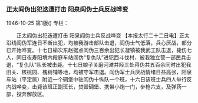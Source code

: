 ### 正太阎伪出犯迭遭打击  阳泉阎伪士兵反战哗变

1946-10-25
第1版()
专栏：

　　正太阎伪出犯迭遭打击
    阳泉阎伪士兵反战哗变
    【本报太行二十二日电】正太沿线阎伪军连日不断出犯，均被我游击部队击退，阎伪士气低落，兵心厌战，部分已开始哗变。十七日榆次东赵据点阎伪三百余出犯长凝镇被我武工队击退，毙伤七人，同日夜寿阳境内段庭车站阎伪“复仇队”进犯西斗伐村，被我独立营一部民兵击退，“复仇队”队长被击毙。十七日娘子关磨河滩井陉三处蒋伪共五百余同时出犯我旧关、核桃园、槐树铺等地，均被守军击退。阎伪军士兵厌战情绪日益高张，阳泉车站（平定属）附近一个碉堡中驻阎伪十纵队一个班，十六日该班士兵四人举行反内战哗变，击毙该班正副班长，焚毁碉堡、携带小炮一门，步枪六支，及弹药一部，投奔解放区。
